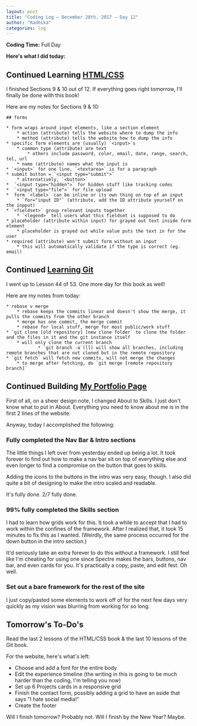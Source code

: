```yaml
---
layout: post
title: "Coding Log — December 28th, 2017 — Day 12"
author: "Radhika"
categories: log
---
```


**Coding Time:** Full Day


**Here's what I did today:**

## Continued Learning [HTML/CSS](https://learn.shayhowe.com/html-css/)

I finished Sections 9 & 10 out of 12. If everything goes right tomorrow, I'll finally be done with this book!

Here are my notes for Sections 9 & 10:

```
## forms

* form wraps around input elements, like a section element
	* action (attribute) tells the website where to dump the info
	* method (attribute) tells the website how to dump the info
* specific form elements are (usually) `<input>`s
	* common type (attribute) are text
		* others include password, color, email, date, range, search, tel, url
	* name (attribute) names what the input is
* `<input>` for one line, `<textarea>` is for a paragraph
* submit button = `<input type="submit">`
	* alternatively, `<button>`
*  `<input type="hidden">` for hidden stuff like tracking codes
*  `<input type="file">` for file upload
*  form `<label>` can be inline or its own thing on top of an input
    * `for="input ID"` (attribute, add the ID attribute yourself on the inpput)
* `<fieldset>` group relevant inputs together
	* `<legend>` tell users what this fieldset is supposed to do
* placeholder (attribute within input) for grayed out text inside form element
	* placeholder is grayed out while value puts the text in for the user
* required (attribute) won't submit form without an input
	* this will automatically validate if the type is correct (eg. email)
```

## Continued [Learning Git](http://gitimmersion.com)

I went up to Lesson 44 of 53. One more day for this book as well! 

Here are my notes from today:

```
* rebase v merge
	* rebase keeps the commits linear and doesn't show the merge, it pulls the commits from the other branch
	* merge has one commit, the merge commit
	* rebase for local stuff, merge for most public/work stuff
* `git clone [old repository] [new clone folder` to clone the folder and the files in it and the git instance itself 
 	* will only clone the current branch
			* `git branch -a`(ll) will show all branches, including remote branches that are not cloned but in the remote repository
* `git fetch` will fetch new commits, will not merge the changes
	* to merge after fetching, do `git merge [remote repository branch]`
```


## Continued Building [My Portfolio Page](https://www.freecodecamp.org/challenges/build-a-personal-portfolio-webpage)

First of all, on a sheer design note, I changed About to Skills. I just don't know what to put in About. Everything you need to know about me is in the first 2 lines of the website.

Anyway, today I accomplished the following:

###  Fully completed the Nav Bar & Intro sections

The little things I left over from yesterday ended up being a lot. It took forever to find out how to make a nav bar sit on top of everything else and even longer to find a compromise on the button that goes to skills.

Adding the icons to the buttons in the intro was very easy, though. I also did quite a bit of designing to make the intro scaled and readable. 

It's fully done. 2/7 fully done.

### 99% fully completed the Skills section

I had to learn how grids work for this. It took a while to accept that I had to work within the confines of the framework. After I realized that, it took 15 minutes to fix this as I wanted. (Weirdly, the same process occurred for the down button in the intro section.)

It'd seriously take an extra forever to do this without a framework. I still feel like I'm cheating for using one since Spectre makes the bars, buttons, nav bar, and even cards for you. It's practically a copy, paste, and edit fest. Oh well.

### Set out a bare framework for the rest of the site

I just copy/pasted some elements to work off of for the next few days very quickly as my vision was blurring from working for so long.

## Tomorrow's To-Do's

Read the last 2 lessons of the HTML/CSS book & the last 10 lessons of the Git book.

For the website, here's what's left:

- Choose and add a font for the entire body
- Edit the experience timeline (the writing in this is going to be much harder than the coding, I'm telling you now)
- Set up 6 Projects cards in a responsive grid
- Finish the contact form, possibly adding a grid to have an aside that says "I hate social media!" 
- Create the footer

Will I finish tomorrow? Probably not. Will I finish by the New Year? Maybe.